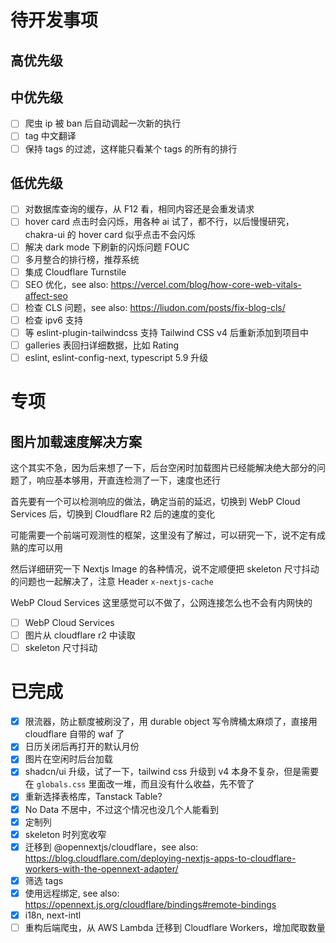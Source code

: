 # 待开发事项
## 高优先级

## 中优先级
- [ ] 爬虫 ip 被 ban 后自动调起一次新的执行
- [ ] tag 中文翻译
- [ ] 保持 tags 的过滤，这样能只看某个 tags 的所有的排行

## 低优先级
- [ ] 对数据库查询的缓存，从 F12 看，相同内容还是会重发请求
- [ ] hover card 点击时会闪烁，用各种 ai 试了，都不行，以后慢慢研究，chakra-ui 的 hover card 似乎点击不会闪烁
- [ ] 解决 dark mode 下刷新的闪烁问题 FOUC
- [ ] 多月整合的排行榜，推荐系统
- [ ] 集成 Cloudflare Turnstile
- [ ] SEO 优化，see also: https://vercel.com/blog/how-core-web-vitals-affect-seo
- [ ] 检查 CLS 问题，see also: https://liudon.com/posts/fix-blog-cls/
- [ ] 检查 ipv6 支持
- [ ] 等 eslint-plugin-tailwindcss 支持 Tailwind CSS v4 后重新添加到项目中
- [ ] galleries 表回扫详细数据，比如 Rating
- [ ] eslint, eslint-config-next, typescript 5.9 升级

# 专项
## 图片加载速度解决方案
这个其实不急，因为后来想了一下，后台空闲时加载图片已经能解决绝大部分的问题了，响应基本够用，开直连检测了一下，速度也还行

首先要有一个可以检测响应的做法，确定当前的延迟，切换到 WebP Cloud Services 后，切换到 Cloudflare R2 后的速度的变化

可能需要一个前端可观测性的框架，这里没有了解过，可以研究一下，说不定有成熟的库可以用

然后详细研究一下 Nextjs Image 的各种情况，说不定顺便把 skeleton 尺寸抖动的问题也一起解决了，注意 Header `x-nextjs-cache`

WebP Cloud Services 这里感觉可以不做了，公网连接怎么也不会有内网快的

- [ ] WebP Cloud Services
- [ ] 图片从 cloudflare r2 中读取
- [ ] skeleton 尺寸抖动

# 已完成
- [x] 限流器，防止额度被刷没了，用 durable object 写令牌桶太麻烦了，直接用 cloudflare 自带的 waf 了
- [x] 日历关闭后再打开的默认月份
- [x] 图片在空闲时后台加载
- [x] shadcn/ui 升级，试了一下，tailwind css 升级到 v4 本身不复杂，但是需要在 `globals.css` 里面改一堆，而且没有什么收益，先不管了
- [x] 重新选择表格库，Tanstack Table?
- [x] No Data 不居中，不过这个情况也没几个人能看到
- [x] 定制列
- [x] skeleton 时列宽收窄
- [x] 迁移到 @opennextjs/cloudflare，see also: https://blog.cloudflare.com/deploying-nextjs-apps-to-cloudflare-workers-with-the-opennext-adapter/
- [x] 筛选 tags
- [x] 使用远程绑定, see also: https://opennext.js.org/cloudflare/bindings#remote-bindings
- [x] i18n, next-intl
- [ ] 重构后端爬虫，从 AWS Lambda 迁移到 Cloudflare Workers，增加爬取数量
